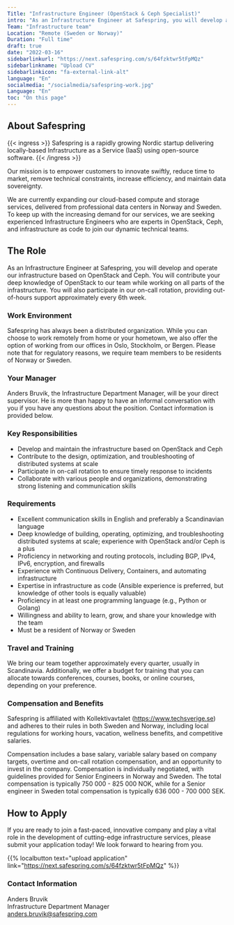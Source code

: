 ```yaml
---
Title: "Infrastructure Engineer (OpenStack & Ceph Specialist)"
intro: "As an Infrastructure Engineer at Safespring, you will develop and operate our infrastructure based on OpenStack and Ceph."
Team: "Infrastructure team"
Location: "Remote (Sweden or Norway)"
Duration: "Full time"
draft: true
date: "2022-03-16"
sidebarlinkurl: "https://next.safespring.com/s/64fzktwr5tFpMQz"
sidebarlinkname: "Upload CV"
sidebarlinkicon: "fa-external-link-alt"
language: "En"
socialmedia: "/socialmedia/safespring-work.jpg"
Language: "En"
toc: "On this page"
---
```




## About Safespring

{{< ingress >}}
Safespring is a rapidly growing Nordic startup delivering locally-based Infrastructure as a Service (IaaS) using open-source software. 
{{< /ingress >}}

Our mission is to empower customers to innovate swiftly, reduce time to market, remove technical constraints, increase efficiency, and maintain data sovereignty.

We are currently expanding our cloud-based compute and storage services, delivered from professional data centers in Norway and Sweden. To keep up with the increasing demand for our services, we are seeking experienced Infrastructure Engineers who are experts in OpenStack, Ceph, and infrastructure as code to join our dynamic technical teams.

## The Role

As an Infrastructure Engineer at Safespring, you will develop and operate our infrastructure based on OpenStack and Ceph. You will contribute your deep knowledge of OpenStack to our team while working on all parts of the infrastructure. You will also participate in our on-call rotation, providing out-of-hours support approximately every 6th week.

### Work Environment

Safespring has always been a distributed organization. While you can choose to work remotely from home or your hometown, we also offer the option of working from our offices in Oslo, Stockholm, or Bergen. Please note that for regulatory reasons, we require team members to be residents of Norway or Sweden.

### Your Manager

Anders Bruvik, the Infrastructure Department Manager, will be your direct supervisor. He is more than happy to have an informal conversation with you if you have any questions about the position. Contact information is provided below.

### Key Responsibilities

- Develop and maintain the infrastructure based on OpenStack and Ceph
- Contribute to the design, optimization, and troubleshooting of distributed systems at scale
- Participate in on-call rotation to ensure timely response to incidents
- Collaborate with various people and organizations, demonstrating strong listening and communication skills

### Requirements

- Excellent communication skills in English and preferably a Scandinavian language
- Deep knowledge of building, operating, optimizing, and troubleshooting distributed systems at scale; experience with OpenStack and/or Ceph is a plus
- Proficiency in networking and routing protocols, including BGP, IPv4, IPv6, encryption, and firewalls
- Experience with Continuous Delivery, Containers, and automating infrastructure
- Expertise in infrastructure as code (Ansible experience is preferred, but knowledge of other tools is equally valuable)
- Proficiency in at least one programming language (e.g., Python or Golang)
- Willingness and ability to learn, grow, and share your knowledge with the team
- Must be a resident of Norway or Sweden

### Travel and Training

We bring our team together approximately every quarter, usually in Scandinavia. Additionally, we offer a budget for training that you can allocate towards conferences, courses, books, or online courses, depending on your preference.

### Compensation and Benefits

Safespring is affiliated with Kollektivavtalet (https://www.techsverige.se) and adheres to their rules in both Sweden and Norway, including local regulations for working hours, vacation, wellness benefits, and competitive salaries. 

Compensation includes a base salary, variable salary based on company targets, overtime and on-call rotation compensation, and an opportunity to invest in the company. Compensation is individually negotiated, with guidelines provided for Senior Engineers in Norway and Sweden. The total compensation is typically 750 000 - 825 000 NOK, while for a Senior engineer in Sweden total compensation is typically 636 000 - 700 000 SEK.

## How to Apply

If you are ready to join a fast-paced, innovative company and play a vital role in the development of cutting-edge infrastructure services, please submit your application today! We look forward to hearing from you.

{{% localbutton text="upload application" link="https://next.safespring.com/s/64fzktwr5tFpMQz" %}}


### Contact Information

Anders Bruvik  
Infrastructure Department Manager  
anders.bruvik@safespring.com